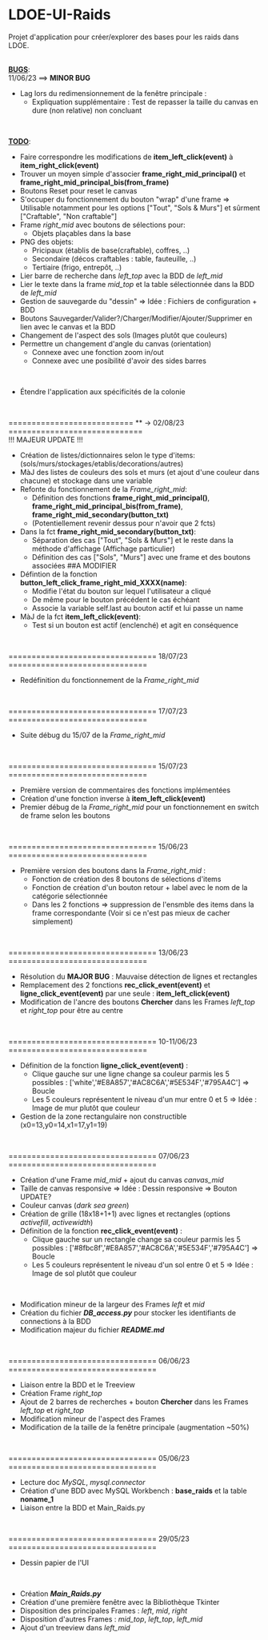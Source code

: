 # LDOE-UI-Raids
Projet d'application pour créer/explorer des bases pour les raids dans LDOE.
<br>
<br>


<ins>**BUGS**</ins>:<br>
11/06/23 ==> **MINOR BUG**
- Lag lors du redimensionnement de la fenêtre principale :
  - Expliquation supplémentaire : Test de repasser la taille du canvas en dure (non relative) non concluant
<br>


<ins>**TODO**</ins>:
- Faire correspondre les modifications de **item_left_click(event)** à **item_right_click(event)**
- Trouver un moyen simple d'associer **frame_right_mid_principal()** et **frame_right_mid_principal_bis(from_frame)**
- Boutons Reset pour reset le canvas
- S'occuper du fonctionnement du bouton "wrap" d'une frame => Utilisable notamment pour les options ["Tout", "Sols & Murs"] et sûrment ["Craftable", "Non craftable"]
- Frame _right_mid_ avec boutons de sélections pour:
  - Objets plaçables dans la base
- PNG des objets:
  - Pricipaux (établis de base(craftable), coffres, ..)
  - Secondaire (décos craftables : table, fauteuille, ..)
  - Tertiaire (frigo, entrepôt, ..)
- Lier barre de recherche dans _left_top_ avec la BDD de _left_mid_
- Lier le texte dans la frame _mid_top_ et la table sélectionnée dans la BDD de _left_mid_
- Gestion de sauvegarde du "dessin" => Idée : Fichiers de configuration + BDD
- Boutons Sauvegarder/Valider?/Charger/Modifier/Ajouter/Supprimer en lien avec le canvas et la BDD
- Changement de l'aspect des sols (Images plutôt que couleurs)
- Permettre un changement d'angle du canvas (orientation)
  - Connexe avec une fonction zoom in/out
  - Connexe avec une posibilité d'avoir des sides barres
<br>

- Étendre l'application aux spécificités de la colonie
<br>

=========================== ** -> 02/08/23 =============================
<br> !!! MAJEUR UPDATE !!!
                                
- Création de listes/dictionnaires selon le type d'items: (sols/murs/stockages/etablis/decorations/autres)
- MàJ des listes de couleurs des sols et murs (et ajout d'une couleur dans chacune) et stockage dans une variable
- Refonte du fonctionnement de la _Frame_right_mid_:
  - Définition des fonctions **frame_right_mid_principal()**, **frame_right_mid_principal_bis(from_frame)**, **frame_right_mid_secondary(button_txt)** 
  - (Potentiellement revenir dessus pour n'avoir que 2 fcts)
- Dans la fct **frame_right_mid_secondary(button_txt)**:
  - Séparation des cas ["Tout", "Sols & Murs"] et le reste dans la méthode d'affichage (Affichage particulier)
  - Définition des cas ["Sols", "Murs"] avec une frame et des boutons associées ##A MODIFIER
- Défintion de la fonction **button_left_click_frame_right_mid_XXXX(name)**:
  - Modifie l'état du bouton sur lequel l'utilisateur a cliqué
  - De même pour le bouton précédent le cas échéant
  - Associe la variable self.last au bouton actif et lui passe un name
- MàJ de la fct **item_left_click(event)**:
  - Test si un bouton est actif (enclenché) et agit en conséquence
<br>

================================ 18/07/23 ==============================
- Redéfinition du fonctionnement de la _Frame_right_mid_
<br>

================================ 17/07/23 ==============================
- Suite débug du 15/07 de la _Frame_right_mid_
<br>

================================ 15/07/23 ==============================
- Première version de commentaires des fonctions implémentées
- Création d'une fonction inverse à **item_left_click(event)**
- Premier débug de la _Frame_right_mid_ pour un fonctionnement en switch de frame selon les boutons
<br>

================================ 15/06/23 ==============================
- Première version des boutons dans la _Frame_right_mid_ :
  - Fonction de création des 8 boutons de sélections d'items
  - Fonction de création d'un bouton retour + label avec le nom de la catégorie sélectionnée
  - Dans les 2 fonctions => suppression de l'ensmble des items dans la frame correspondante (Voir si ce n'est pas mieux de cacher simplement) 
<br>

================================ 13/06/23 ==============================
- Résolution du **MAJOR BUG** : Mauvaise détection de lignes et rectangles
- Remplacement des 2 fonctions **rec_click_event(event)** et **ligne_click_event(event)** par une seule : **item_left_click(event)**
- Modification de l'ancre des boutons **Chercher** dans les Frames _left_top_ et _right_top_ pour être au centre
<br>

================================ 10-11/06/23 ==============================
- Définition de la fonction **ligne_click_event(event)** :
  - Clique gauche sur une ligne change sa couleur parmis les 5 possibles : ['white','#E8A857','#AC8C6A','#5E534F','#795A4C'] => Boucle
  - Les 5 couleurs représentent le niveau d'un mur entre 0 et 5 => Idée : Image de mur plutôt que couleur
- Gestion de la zone rectangulaire non constructible (x0=13,y0=14,x1=17,y1=19)
<br>

================================ 07/06/23 ================================
- Création d'une Frame _mid_mid_ + ajout du canvas _canvas_mid_
- Taille de canvas responsive => Idée : Dessin responsive => Bouton UPDATE?
- Couleur canvas (_dark sea green_)
- Création de grille (18x18+1+1) avec lignes et rectangles (options _activefill_, _activewidth_)
- Définition de la fonction **rec_click_event(event)** :
  - Clique gauche sur un rectangle change sa couleur parmis les 5 possibles : ['#8fbc8f','#E8A857','#AC8C6A','#5E534F','#795A4C'] => Boucle
  - Les 5 couleurs représentent le niveau d'un sol entre 0 et 5 => Idée : Image de sol plutôt que couleur
<br>

- Modification mineur de la largeur des Frames _left_ et _mid_
- Création du fichier _**DB_access.py**_ pour stocker les identifiants de connections à la BDD
- Modification majeur du fichier _**README.md**_
<br>

================================ 06/06/23 ================================
- Liaison entre la BDD et le Treeview
- Création Frame _right_top_
- Ajout de 2 barres de recherches + bouton **Chercher** dans les Frames _left_top_ et _right_top_
- Modification mineur de l'aspect des Frames
- Modification de la taille de la fenêtre principale (augmentation ~50%)
<br>

================================ 05/06/23 ================================
- Lecture doc _MySQL_, _mysql.connector_
- Création d'une BDD avec MySQL Workbench : **base_raids** et la table **noname_1**
- Liaison entre la BDD et Main_Raids.py
<br>

================================ 29/05/23 ================================
- Dessin papier de l'UI
<br>

- Création _**Main_Raids.py**_
- Création d'une première fenêtre avec la Bibliothèque Tkinter
- Disposition des principales Frames : _left_, _mid_, _right_
- Disposition d'autres Frames : _mid_top_, _left_top_, _left_mid_
- Ajout d'un treeview dans _left_mid_


